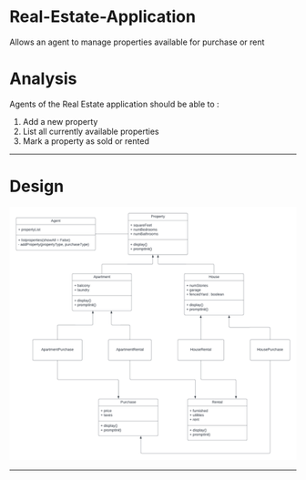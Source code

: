 # Real-Estate-Application
Allows an agent to manage properties available for purchase or rent

# Analysis
Agents of the Real Estate application should be able to :
1. Add a new property
2. List all currently available properties
3. Mark a property as sold or rented

--------------------------------------------------------------------------------------------

# Design
![](https://github.com/noor188/Real-Estate-Application/blob/main/img/OOD.png)

--------------------------------------------------------------------------------------------




